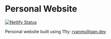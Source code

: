 # Personal Website

[![Netlify Status](https://api.netlify.com/api/v1/badges/1bb399ed-b1fc-4359-b744-5d9fd2d2da52/deploy-status)](https://app.netlify.com/sites/ryanmulligan/deploys)

Personal website built using 11ty: [ryanmulligan.dev](https://ryanmulligan.dev)
